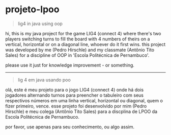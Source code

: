 # projeto-lpoo
>lig4 in java using oop

hi, this is my java project for the game LIG4 (connect 4) where there's two players switching turns to fill the board with 4 numbers of theirs on a vertical, horizontal
or on a diagonal line, whoever do it first wins.
this project was developed by me (Pedro Hirschle) and my classmate (Antônio Tito Sales) for a discipline of OOP in 'Escola Politécnica de Pernambuco'.

please use it just for knowledge improvement - or something.

-----------------------------------------------------------------------------------------------------------------------------------------------------------------------------------

>lig 4 em java usando poo

olá, este é meu projeto para o jogo LIG4 (connect 4) onde há dois jogadores alternando turnos para preencher o tabuleiro com seus respectivos números em uma linha vertical,
horizontal ou diagonal, quem o fizer primeiro, vence.
esse projeto foi desenvolvido por mim (Pedro Hirschle) e meu colega (Antônio Tito Sales) para a discplina de LPOO da Escola Politécnica de Pernambuco.

por favor, use apenas para seu conhecimento, ou algo assim.

